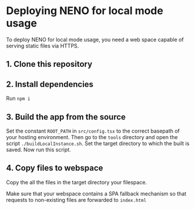 # Deploying NENO for local mode usage

To deploy NENO for local mode usage, you need a web space capable of serving
static files via HTTPS.

## 1. Clone this repository

## 2. Install dependencies
Run `npm i`

## 3. Build the app from the source

Set the constant `ROOT_PATH` in `src/config.tsx` to the correct basepath
of your hosting environment. Then go to the `tools` directory and open the script
`./buildLocalInstance.sh`. Set the target directory to which the built is saved.
Now run this script.

## 4. Copy files to webspace

Copy the all the files in the target directory your filespace.

Make sure that your webspace contains a SPA fallback mechanism so that requests
to non-existing files are forwarded to `index.html`